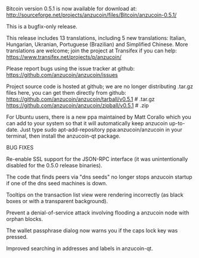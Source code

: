Bitcoin version 0.5.1 is now available for download at:
http://sourceforge.net/projects/anzucoin/files/Bitcoin/anzucoin-0.5.1/

This is a bugfix-only release.

This release includes 13 translations, including 5 new translations:
Italian, Hungarian, Ukranian, Portuguese (Brazilian) and Simplified Chinese.
More translations are welcome; join the project at Transifex if you can help:
https://www.transifex.net/projects/p/anzucoin/

Please report bugs using the issue tracker at github:
https://github.com/anzucoin/anzucoin/issues

Project source code is hosted at github; we are no longer
distributing .tar.gz files here, you can get them
directly from github:
https://github.com/anzucoin/anzucoin/tarball/v0.5.1  # .tar.gz
https://github.com/anzucoin/anzucoin/zipball/v0.5.1  # .zip

For Ubuntu users, there is a new ppa maintained by Matt Corallo which
you can add to your system so that it will automatically keep
anzucoin up-to-date.  Just type
sudo apt-add-repository ppa:anzucoin/anzucoin
in your terminal, then install the anzucoin-qt package.


BUG FIXES

Re-enable SSL support for the JSON-RPC interface (it was unintentionally
disabled for the 0.5.0 release binaries).

The code that finds peers via "dns seeds" no longer stops anzucoin startup
if one of the dns seed machines is down.

Tooltips on the transaction list view were rendering incorrectly (as black boxes
or with a transparent background).

Prevent a denial-of-service attack involving flooding a anzucoin node with
orphan blocks.

The wallet passphrase dialog now warns you if the caps lock key was pressed.

Improved searching in addresses and labels in anzucoin-qt.
